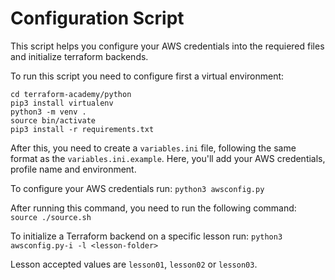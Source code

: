 # Configuration Script
This script helps you configure your AWS credentials into the requiered files and initialize terraform backends.

To run this script you need to configure first a virtual environment:

```
cd terraform-academy/python
pip3 install virtualenv
python3 -m venv .
source bin/activate
pip3 install -r requirements.txt
```

After this, you need to create a `variables.ini` file, following the same format as the `variables.ini.example`. Here, you'll add your AWS credentials, profile name and environment.

To configure your AWS credentials run:
`python3 awsconfig.py`

After running this command, you need to run the following command:
`source ./source.sh`

To initialize a Terraform backend on a specific lesson run:
`python3 awsconfig.py-i -l <lesson-folder>`

Lesson accepted values are `lesson01`, `lesson02` or `lesson03`.